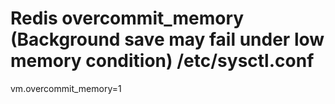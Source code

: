 # Redis overcommit_memory (Background save may fail under low memory condition) /etc/sysctl.conf 
vm.overcommit_memory=1